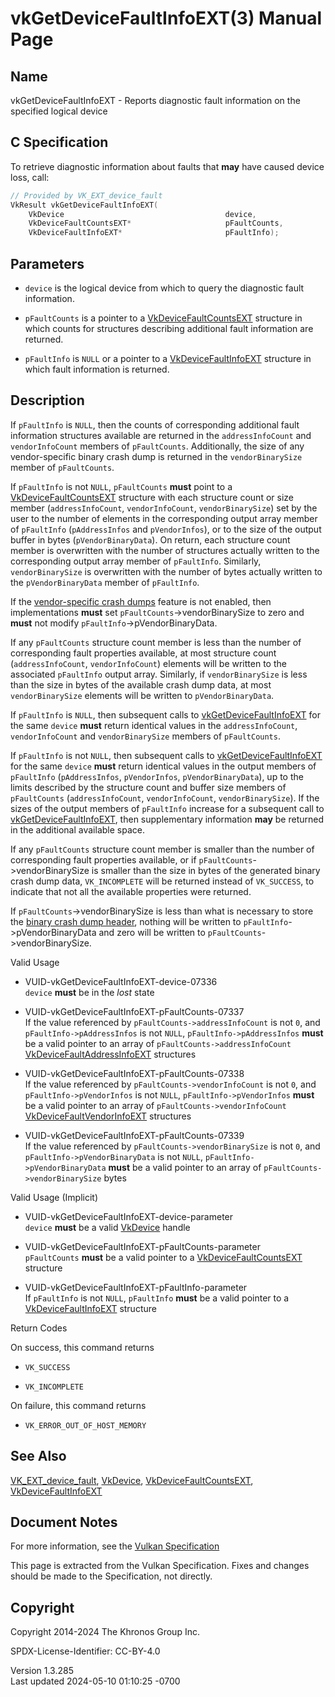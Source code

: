 # vkGetDeviceFaultInfoEXT(3) Manual Page

## Name

vkGetDeviceFaultInfoEXT - Reports diagnostic fault information on the
specified logical device



## <a href="#_c_specification" class="anchor"></a>C Specification

To retrieve diagnostic information about faults that **may** have caused
device loss, call:

``` c
// Provided by VK_EXT_device_fault
VkResult vkGetDeviceFaultInfoEXT(
    VkDevice                                    device,
    VkDeviceFaultCountsEXT*                     pFaultCounts,
    VkDeviceFaultInfoEXT*                       pFaultInfo);
```

## <a href="#_parameters" class="anchor"></a>Parameters

- `device` is the logical device from which to query the diagnostic
  fault information.

- `pFaultCounts` is a pointer to a
  [VkDeviceFaultCountsEXT](https://registry.khronos.org/vulkan/specs/1.3-extensions/man/html/VkDeviceFaultCountsEXT.html) structure in
  which counts for structures describing additional fault information
  are returned.

- `pFaultInfo` is `NULL` or a pointer to a
  [VkDeviceFaultInfoEXT](https://registry.khronos.org/vulkan/specs/1.3-extensions/man/html/VkDeviceFaultInfoEXT.html) structure in which
  fault information is returned.

## <a href="#_description" class="anchor"></a>Description

If `pFaultInfo` is `NULL`, then the counts of corresponding additional
fault information structures available are returned in the
`addressInfoCount` and `vendorInfoCount` members of `pFaultCounts`.
Additionally, the size of any vendor-specific binary crash dump is
returned in the `vendorBinarySize` member of `pFaultCounts`.

If `pFaultInfo` is not `NULL`, `pFaultCounts` **must** point to a
[VkDeviceFaultCountsEXT](https://registry.khronos.org/vulkan/specs/1.3-extensions/man/html/VkDeviceFaultCountsEXT.html) structure with
each structure count or size member (`addressInfoCount`,
`vendorInfoCount`, `vendorBinarySize`) set by the user to the number of
elements in the corresponding output array member of `pFaultInfo`
(`pAddressInfos` and `pVendorInfos`), or to the size of the output
buffer in bytes (`pVendorBinaryData`). On return, each structure count
member is overwritten with the number of structures actually written to
the corresponding output array member of `pFaultInfo`. Similarly,
`vendorBinarySize` is overwritten with the number of bytes actually
written to the `pVendorBinaryData` member of `pFaultInfo`.

If the <a
href="https://registry.khronos.org/vulkan/specs/1.3-extensions/html/vkspec.html#features-deviceFaultVendorBinary"
target="_blank" rel="noopener">vendor-specific crash dumps</a> feature
is not enabled, then implementations **must** set
`pFaultCounts`-\>vendorBinarySize to zero and **must** not modify
`pFaultInfo`-\>pVendorBinaryData.

If any `pFaultCounts` structure count member is less than the number of
corresponding fault properties available, at most structure count
(`addressInfoCount`, `vendorInfoCount`) elements will be written to the
associated `pFaultInfo` output array. Similarly, if `vendorBinarySize`
is less than the size in bytes of the available crash dump data, at most
`vendorBinarySize` elements will be written to `pVendorBinaryData`.

If `pFaultInfo` is `NULL`, then subsequent calls to
[vkGetDeviceFaultInfoEXT](https://registry.khronos.org/vulkan/specs/1.3-extensions/man/html/vkGetDeviceFaultInfoEXT.html) for the same
`device` **must** return identical values in the `addressInfoCount`,
`vendorInfoCount` and `vendorBinarySize` members of `pFaultCounts`.

If `pFaultInfo` is not `NULL`, then subsequent calls to
[vkGetDeviceFaultInfoEXT](https://registry.khronos.org/vulkan/specs/1.3-extensions/man/html/vkGetDeviceFaultInfoEXT.html) for the same
`device` **must** return identical values in the output members of
`pFaultInfo` (`pAddressInfos`, `pVendorInfos`, `pVendorBinaryData`), up
to the limits described by the structure count and buffer size members
of `pFaultCounts` (`addressInfoCount`, `vendorInfoCount`,
`vendorBinarySize`). If the sizes of the output members of `pFaultInfo`
increase for a subsequent call to
[vkGetDeviceFaultInfoEXT](https://registry.khronos.org/vulkan/specs/1.3-extensions/man/html/vkGetDeviceFaultInfoEXT.html), then
supplementary information **may** be returned in the additional
available space.

If any `pFaultCounts` structure count member is smaller than the number
of corresponding fault properties available, or if
`pFaultCounts`-\>vendorBinarySize is smaller than the size in bytes of
the generated binary crash dump data, `VK_INCOMPLETE` will be returned
instead of `VK_SUCCESS`, to indicate that not all the available
properties were returned.

If `pFaultCounts`-\>vendorBinarySize is less than what is necessary to
store the <a
href="https://registry.khronos.org/vulkan/specs/1.3-extensions/html/vkspec.html#vendor-binary-crash-dumps"
target="_blank" rel="noopener">binary crash dump header</a>, nothing
will be written to `pFaultInfo`-\>pVendorBinaryData and zero will be
written to `pFaultCounts`-\>vendorBinarySize.

Valid Usage

- <a href="#VUID-vkGetDeviceFaultInfoEXT-device-07336"
  id="VUID-vkGetDeviceFaultInfoEXT-device-07336"></a>
  VUID-vkGetDeviceFaultInfoEXT-device-07336  
  `device` **must** be in the *lost* state

- <a href="#VUID-vkGetDeviceFaultInfoEXT-pFaultCounts-07337"
  id="VUID-vkGetDeviceFaultInfoEXT-pFaultCounts-07337"></a>
  VUID-vkGetDeviceFaultInfoEXT-pFaultCounts-07337  
  If the value referenced by `pFaultCounts->addressInfoCount` is not
  `0`, and `pFaultInfo->pAddressInfos` is not `NULL`,
  `pFaultInfo->pAddressInfos` **must** be a valid pointer to an array of
  `pFaultCounts->addressInfoCount`
  [VkDeviceFaultAddressInfoEXT](https://registry.khronos.org/vulkan/specs/1.3-extensions/man/html/VkDeviceFaultAddressInfoEXT.html)
  structures

- <a href="#VUID-vkGetDeviceFaultInfoEXT-pFaultCounts-07338"
  id="VUID-vkGetDeviceFaultInfoEXT-pFaultCounts-07338"></a>
  VUID-vkGetDeviceFaultInfoEXT-pFaultCounts-07338  
  If the value referenced by `pFaultCounts->vendorInfoCount` is not `0`,
  and `pFaultInfo->pVendorInfos` is not `NULL`,
  `pFaultInfo->pVendorInfos` **must** be a valid pointer to an array of
  `pFaultCounts->vendorInfoCount`
  [VkDeviceFaultVendorInfoEXT](https://registry.khronos.org/vulkan/specs/1.3-extensions/man/html/VkDeviceFaultVendorInfoEXT.html)
  structures

- <a href="#VUID-vkGetDeviceFaultInfoEXT-pFaultCounts-07339"
  id="VUID-vkGetDeviceFaultInfoEXT-pFaultCounts-07339"></a>
  VUID-vkGetDeviceFaultInfoEXT-pFaultCounts-07339  
  If the value referenced by `pFaultCounts->vendorBinarySize` is not
  `0`, and `pFaultInfo->pVendorBinaryData` is not `NULL`,
  `pFaultInfo->pVendorBinaryData` **must** be a valid pointer to an
  array of `pFaultCounts->vendorBinarySize` bytes

Valid Usage (Implicit)

- <a href="#VUID-vkGetDeviceFaultInfoEXT-device-parameter"
  id="VUID-vkGetDeviceFaultInfoEXT-device-parameter"></a>
  VUID-vkGetDeviceFaultInfoEXT-device-parameter  
  `device` **must** be a valid [VkDevice](https://registry.khronos.org/vulkan/specs/1.3-extensions/man/html/VkDevice.html) handle

- <a href="#VUID-vkGetDeviceFaultInfoEXT-pFaultCounts-parameter"
  id="VUID-vkGetDeviceFaultInfoEXT-pFaultCounts-parameter"></a>
  VUID-vkGetDeviceFaultInfoEXT-pFaultCounts-parameter  
  `pFaultCounts` **must** be a valid pointer to a
  [VkDeviceFaultCountsEXT](https://registry.khronos.org/vulkan/specs/1.3-extensions/man/html/VkDeviceFaultCountsEXT.html) structure

- <a href="#VUID-vkGetDeviceFaultInfoEXT-pFaultInfo-parameter"
  id="VUID-vkGetDeviceFaultInfoEXT-pFaultInfo-parameter"></a>
  VUID-vkGetDeviceFaultInfoEXT-pFaultInfo-parameter  
  If `pFaultInfo` is not `NULL`, `pFaultInfo` **must** be a valid
  pointer to a [VkDeviceFaultInfoEXT](https://registry.khronos.org/vulkan/specs/1.3-extensions/man/html/VkDeviceFaultInfoEXT.html)
  structure

Return Codes

On success, this command returns  
- `VK_SUCCESS`

- `VK_INCOMPLETE`

On failure, this command returns  
- `VK_ERROR_OUT_OF_HOST_MEMORY`

## <a href="#_see_also" class="anchor"></a>See Also

[VK_EXT_device_fault](https://registry.khronos.org/vulkan/specs/1.3-extensions/man/html/VK_EXT_device_fault.html),
[VkDevice](https://registry.khronos.org/vulkan/specs/1.3-extensions/man/html/VkDevice.html),
[VkDeviceFaultCountsEXT](https://registry.khronos.org/vulkan/specs/1.3-extensions/man/html/VkDeviceFaultCountsEXT.html),
[VkDeviceFaultInfoEXT](https://registry.khronos.org/vulkan/specs/1.3-extensions/man/html/VkDeviceFaultInfoEXT.html)

## <a href="#_document_notes" class="anchor"></a>Document Notes

For more information, see the <a
href="https://registry.khronos.org/vulkan/specs/1.3-extensions/html/vkspec.html#vkGetDeviceFaultInfoEXT"
target="_blank" rel="noopener">Vulkan Specification</a>

This page is extracted from the Vulkan Specification. Fixes and changes
should be made to the Specification, not directly.

## <a href="#_copyright" class="anchor"></a>Copyright

Copyright 2014-2024 The Khronos Group Inc.

SPDX-License-Identifier: CC-BY-4.0

Version 1.3.285  
Last updated 2024-05-10 01:10:25 -0700
